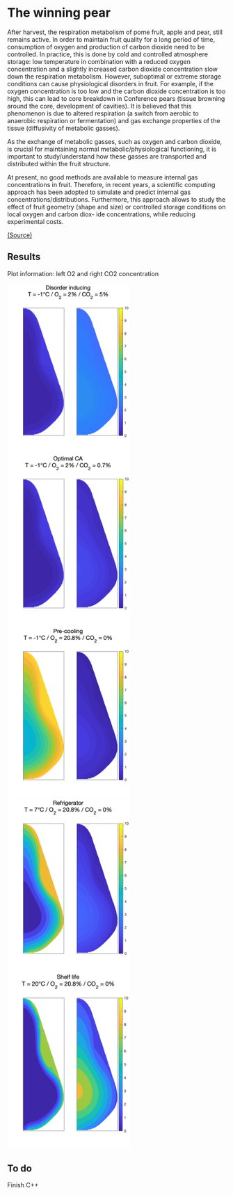 #  The winning pear
After harvest, the respiration metabolism of pome fruit, apple and pear, still remains active. In order to maintain fruit quality for a long period of time, consumption of oxygen and production of carbon dioxide need to be controlled. In practice, this is done by cold and controlled atmosphere storage: low temperature in combination with a reduced oxygen concentration and a slightly increased carbon dioxide concentration slow down the respiration metabolism. However, suboptimal or extreme storage conditions can cause physiological disorders in fruit. For example, if the oxygen concentration is too low and the carbon dioxide concentration is too high, this can lead to core breakdown in Conference pears (tissue browning around the core, development of cavities). It is believed that this phenomenon is due to altered respiration (a switch from aerobic to anaerobic respiration or fermentation) and gas exchange properties of the tissue (diffusivity of metabolic gasses).

As the exchange of metabolic gasses, such as oxygen and carbon dioxide, is crucial for maintaining normal metabolic/physiological functioning, it is important to study/understand how these gasses are transported and distributed within the fruit structure.

At present, no good methods are available to measure internal gas concentrations in fruit. Therefore, in recent years, a scientific computing approach has been adopted to simulate and predict internal gas concentrations/distributions. Furthermore, this approach allows to study the effect of fruit geometry (shape and size) or controlled storage conditions on local oxygen and carbon diox- ide concentrations, while reducing experimental costs.

[(Source)](/doc/STATEMENT.pdf)


## Results
Plot information: left O2 and right CO2 concentration

<img src="/matlab/results/disorder-inducing.png?raw=true" width="280"> <img src="/matlab/results/optimal-ca.png?raw=true" width="280"> <img src="/matlab/results/pre-cooling.png?raw=true" width="280"> <img src="/matlab/results/refrigerator.png?raw=true" width="280"> <img src="/matlab/results/shelf-life.png?raw=true" width="280">

## To do
Finish C++
